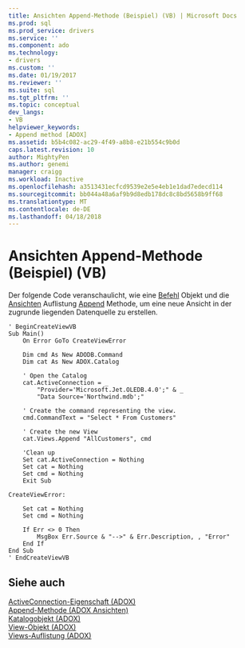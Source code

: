 ```yaml
---
title: Ansichten Append-Methode (Beispiel) (VB) | Microsoft Docs
ms.prod: sql
ms.prod_service: drivers
ms.service: ''
ms.component: ado
ms.technology:
- drivers
ms.custom: ''
ms.date: 01/19/2017
ms.reviewer: ''
ms.suite: sql
ms.tgt_pltfrm: ''
ms.topic: conceptual
dev_langs:
- VB
helpviewer_keywords:
- Append method [ADOX]
ms.assetid: b5b4c082-ac29-4f49-a8b8-e21b554c9b0d
caps.latest.revision: 10
author: MightyPen
ms.author: genemi
manager: craigg
ms.workload: Inactive
ms.openlocfilehash: a3513431ecfcd9539e2e5e4eb1e1dad7edecd114
ms.sourcegitcommit: bb044a48a6af9b9d8edb178dc8c8bd5658b9ff68
ms.translationtype: MT
ms.contentlocale: de-DE
ms.lasthandoff: 04/18/2018
---
```

# <a name="views-append-method-example-vb"></a>Ansichten Append-Methode (Beispiel) (VB)
Der folgende Code veranschaulicht, wie eine [Befehl](../../../ado/reference/ado-api/command-object-ado.md) Objekt und die [Ansichten](../../../ado/reference/adox-api/views-collection-adox.md) Auflistung [Append](../../../ado/reference/adox-api/append-method-adox-views.md) Methode, um eine neue Ansicht in der zugrunde liegenden Datenquelle zu erstellen.  
  
```  
' BeginCreateViewVB  
Sub Main()  
    On Error GoTo CreateViewError  
  
    Dim cmd As New ADODB.Command  
    Dim cat As New ADOX.Catalog  
  
    ' Open the Catalog  
    cat.ActiveConnection = _  
        "Provider='Microsoft.Jet.OLEDB.4.0';" & _  
        "Data Source='Northwind.mdb';"  
  
    ' Create the command representing the view.  
    cmd.CommandText = "Select * From Customers"  
  
    ' Create the new View  
    cat.Views.Append "AllCustomers", cmd  
  
    'Clean up  
    Set cat.ActiveConnection = Nothing  
    Set cat = Nothing  
    Set cmd = Nothing  
    Exit Sub  
  
CreateViewError:  
  
    Set cat = Nothing  
    Set cmd = Nothing  
  
    If Err <> 0 Then  
        MsgBox Err.Source & "-->" & Err.Description, , "Error"  
    End If  
End Sub  
' EndCreateViewVB  
```  
  
## <a name="see-also"></a>Siehe auch  
 [ActiveConnection-Eigenschaft (ADOX)](../../../ado/reference/adox-api/activeconnection-property-adox.md)   
 [Append-Methode (ADOX Ansichten)](../../../ado/reference/adox-api/append-method-adox-views.md)   
 [Katalogobjekt (ADOX)](../../../ado/reference/adox-api/catalog-object-adox.md)   
 [View-Objekt (ADOX)](../../../ado/reference/adox-api/view-object-adox.md)   
 [Views-Auflistung (ADOX)](../../../ado/reference/adox-api/views-collection-adox.md)
